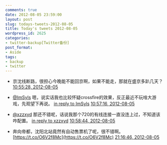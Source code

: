 ```yaml
---
comments: true
date: 2012-08-05 23:59:00
layout: post
slug: todays-tweets-2012-08-05
title: Today's tweets 2012-08-05
wordpress_id: 2625
categories:
- twitter-backup[Twitter备份]
post_format:
- Aside
tags:
- backup
- twitter
---
```





  * 京沈线断路，很担心今晚能不能回京啊，如果不能走，那就在盛京多趴几天？ [10:55:28, 2012-08-05](http://twitter.com/gfrog/statuses/231946497007165440)





  * [@ImSyls](http://twitter.com/ImSyls) 嗯，说实话我也比较怀疑crossfire的效果，反正最近不玩啥大游戏，先观望下再说。 [in reply to ImSyls](http://twitter.com/ImSyls/statuses/231431976278712320) [10:57:16, 2012-08-05](http://twitter.com/gfrog/statuses/231946948536573952)





  * [@xzzxyd](http://twitter.com/xzzxyd) 那还不错呢，话说我那个720的有线连接一直没连上过，不知道该咋配置。 [in reply to xzzxyd](http://twitter.com/xzzxyd/statuses/231603748118609920) [10:58:44, 2012-08-05](http://twitter.com/gfrog/statuses/231947315517210625)





  * 奔向帝都，沈阳北站竟然有自动售票机了呢，很不错啊。
[https://t.co/O6V2f8Mc](https://t.co/O6V2f8Mc) [21:16:46, 2012-08-05](http://twitter.com/gfrog/statuses/232102849658642432)




